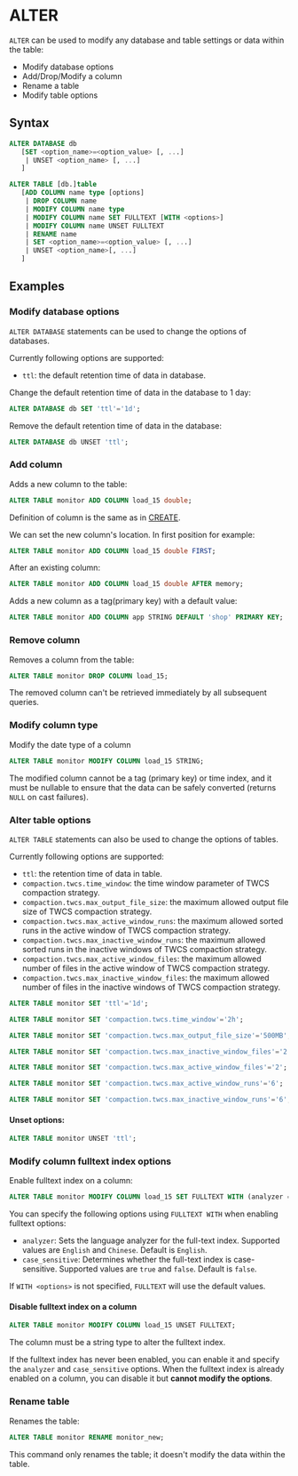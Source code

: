 # ALTER

`ALTER` can be used to modify any database and table settings or data within the table:

* Modify database options
* Add/Drop/Modify a column
* Rename a table
* Modify table options

## Syntax

```sql
ALTER DATABASE db
   [SET <option_name>=<option_value> [, ...]
    | UNSET <option_name> [, ...]
   ]

ALTER TABLE [db.]table
   [ADD COLUMN name type [options]
    | DROP COLUMN name
    | MODIFY COLUMN name type
    | MODIFY COLUMN name SET FULLTEXT [WITH <options>]
    | MODIFY COLUMN name UNSET FULLTEXT
    | RENAME name
    | SET <option_name>=<option_value> [, ...]
    | UNSET <option_name>[, ...]
   ]
```

## Examples

### Modify database options

`ALTER DATABASE` statements can be used to change the options of databases.

Currently following options are supported:
- `ttl`: the default retention time of data in database.

Change the default retention time of data in the database to 1 day:

```sql
ALTER DATABASE db SET 'ttl'='1d';
```

Remove the default retention time of data in the database:

```sql
ALTER DATABASE db UNSET 'ttl';
```

### Add column

Adds a new column to the table:

```sql
ALTER TABLE monitor ADD COLUMN load_15 double;
```

Definition of column is the same as in [CREATE](./create.md).

We can set the new column's location. In first position for example:

```sql
ALTER TABLE monitor ADD COLUMN load_15 double FIRST;
```

After an existing column:

```sql
ALTER TABLE monitor ADD COLUMN load_15 double AFTER memory;
```

Adds a new column as a tag(primary key) with a default value:
```sql
ALTER TABLE monitor ADD COLUMN app STRING DEFAULT 'shop' PRIMARY KEY;
```

### Remove column

Removes a column from the table:

```sql
ALTER TABLE monitor DROP COLUMN load_15;
```

The removed column can't be retrieved immediately by all subsequent queries.

### Modify column type

Modify the date type of a column

```sql
ALTER TABLE monitor MODIFY COLUMN load_15 STRING;
```

The modified column cannot be a tag (primary key) or time index, and it must be nullable to ensure that the data can be safely converted (returns `NULL` on cast failures).

### Alter table options

`ALTER TABLE` statements can also be used to change the options of tables. 

Currently following options are supported:
- `ttl`: the retention time of data in table.
- `compaction.twcs.time_window`: the time window parameter of TWCS compaction strategy.
- `compaction.twcs.max_output_file_size`: the maximum allowed output file size of TWCS compaction strategy.
- `compaction.twcs.max_active_window_runs`: the maximum allowed sorted runs in the active window of TWCS compaction strategy.
- `compaction.twcs.max_inactive_window_runs`: the maximum allowed sorted runs in the inactive windows of TWCS compaction strategy.
- `compaction.twcs.max_active_window_files`: the maximum allowed number of files in the active window of TWCS compaction strategy.
- `compaction.twcs.max_inactive_window_files`: the maximum allowed number of files in the inactive windows of TWCS compaction strategy.

```sql
ALTER TABLE monitor SET 'ttl'='1d';

ALTER TABLE monitor SET 'compaction.twcs.time_window'='2h';

ALTER TABLE monitor SET 'compaction.twcs.max_output_file_size'='500MB';

ALTER TABLE monitor SET 'compaction.twcs.max_inactive_window_files'='2';

ALTER TABLE monitor SET 'compaction.twcs.max_active_window_files'='2';

ALTER TABLE monitor SET 'compaction.twcs.max_active_window_runs'='6';

ALTER TABLE monitor SET 'compaction.twcs.max_inactive_window_runs'='6';
```

#### Unset options:

```sql
ALTER TABLE monitor UNSET 'ttl';
```

### Modify column fulltext index options

Enable fulltext index on a column:

```sql
ALTER TABLE monitor MODIFY COLUMN load_15 SET FULLTEXT WITH (analyzer = 'Chinese', case_sensitive = 'false');
```

You can specify the following options using `FULLTEXT WITH` when enabling fulltext options:

- `analyzer`: Sets the language analyzer for the full-text index. Supported values are `English` and `Chinese`. Default is `English`.
- `case_sensitive`: Determines whether the full-text index is case-sensitive. Supported values are `true` and `false`. Default is `false`.

If `WITH <options>` is not specified, `FULLTEXT` will use the default values.

#### Disable fulltext index on a column

```sql
ALTER TABLE monitor MODIFY COLUMN load_15 UNSET FULLTEXT;
```

The column must be a string type to alter the fulltext index.

If the fulltext index has never been enabled, you can enable it and specify the `analyzer` and `case_sensitive` options. When the fulltext index is already enabled on a column, you can disable it but **cannot modify the options**.

### Rename table

Renames the table:

```sql
ALTER TABLE monitor RENAME monitor_new;
```

This command only renames the table; it doesn't modify the data within the table.
